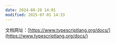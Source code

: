 ```yaml
---
date: 2024-08-28 14:01
modified: 2025-07-01 14:33
---
```


文档网址：[https://www.typescriptlang.org/docs/](https://www.typescriptlang.org/docs/)
